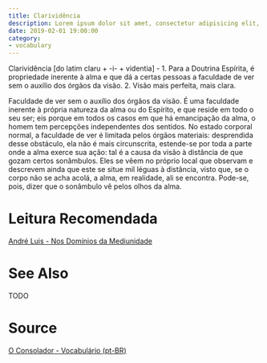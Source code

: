 ```yaml
---
title: Clarividência
description: Lorem ipsum dolor sit amet, consectetur adipisicing elit, sed do eiusmod tempor incididunt ut labore et dolore magna aliqua.  TODO
date: 2019-02-01 19:00:00
category:
- vocabulary
---
```


Clarividência [do latim claru + -i- + videntia] - 1. Para a Doutrina Espírita, é propriedade inerente à alma e que dá a certas pessoas a faculdade de ver sem o auxílio dos órgãos da visão. 2. Visão mais perfeita, mais clara.

Faculdade de ver sem o auxílio dos órgãos da visão. É uma faculdade inerente à própria natureza da alma ou do Espírito, e que reside em todo o seu ser; eis porque em todos os casos em que há emancipação da alma, o homem tem percepções independentes dos sentidos. No estado corporal normal, a faculdade de ver é limitada pelos órgãos materiais: desprendida desse obstáculo, ela não é mais circunscrita, estende-se por toda a parte onde a alma exerce sua ação: tal é a causa da visão à distância de que gozam certos sonâmbulos. Eles se vêem no próprio local que observam e descrevem ainda que este se situe mil léguas à distância, visto que, se o corpo não se acha acolá, a alma, em realidade, ali se encontra. Pode-se, pois, dizer que o sonâmbulo vê pelos olhos da alma. 

# Leitura Recomendada
[André Luis - Nos Domínios da Mediunidade](/books/andre-luis/in-the-realms-of-mediumship)

# See Also
TODO

# Source
[O Consolador - Vocabulário (pt-BR)](http://www.oconsolador.com.br/linkfixo/vocabulario/principal.html)
